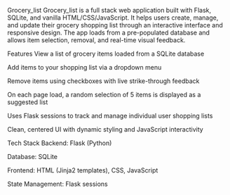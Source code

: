 Grocery_list
Grocery_list is a full stack web application built with Flask, SQLite, and vanilla HTML/CSS/JavaScript. It helps users create, manage, and update their grocery shopping list through an interactive interface and responsive design. The app loads from a pre-populated database and allows item selection, removal, and real-time visual feedback.

 Features
 View a list of grocery items loaded from a SQLite database

 Add items to your shopping list via a dropdown menu

 Remove items using checkboxes with live strike-through feedback

 On each page load, a random selection of 5 items is displayed as a suggested list

 Uses Flask sessions to track and manage individual user shopping lists

Clean, centered UI with dynamic styling and JavaScript interactivity

 Tech Stack
Backend: Flask (Python)

Database: SQLite

Frontend: HTML (Jinja2 templates), CSS, JavaScript

State Management: Flask sessions

